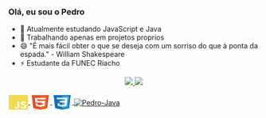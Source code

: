 ### Olá, eu sou o Pedro



- 🔭 Atualmente estudando JavaScript e Java
- 🌱 Trabalhando apenas em projetos proprios
- 😄 "É mais fácil obter o que se deseja com um sorriso do que à ponta da espada." - William Shakespeare
- ⚡ Estudante da FUNEC Riacho 

<div align="center">
  <a href="https://github.com/pedroD630">
  <img height="180em" src="https://github-readme-stats.vercel.app/api?username=pedroD630&show_icons=true&theme=dark&include_all_commits=true&count_private=true"/>
  <img height="180em" src="https://github-readme-stats.vercel.app/api/top-langs/?username=pedroD630&layout=compact&langs_count=7&theme=dark"/>
</div>
  
  
  <div style="display: inline_block"><br>
    <img align="center" alt="Rafa-Js" height="30" width="40" src="https://raw.githubusercontent.com/devicons/devicon/master/icons/javascript/javascript-plain.svg">
    <img align="center" alt="Pedro-HTML" height="30" width="40" src="https://raw.githubusercontent.com/devicons/devicon/master/icons/html5/html5-original.svg">
    <img align="center" alt="Pedro-CSS" height="30" width="40" src="https://raw.githubusercontent.com/devicons/devicon/master/icons/css3/css3-original.svg">
    <img align="center" alt="Pedro-Java" height="30" width="40" src="https://cdn.jsdelivr.net/gh/devicons/devicon/icons/java/java-original.svg">

</div>
  
  ##
  
